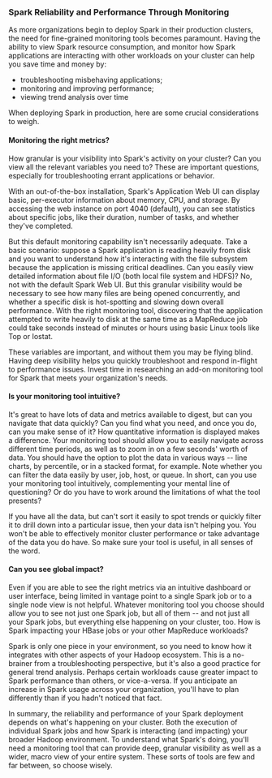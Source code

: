 <div class="pagebreak-before" />

### Spark Reliability and Performance Through Monitoring
As more organizations begin to deploy Spark in their production clusters, the need for fine-grained monitoring tools becomes paramount. Having the ability to view Spark resource consumption, and monitor how Spark applications are interacting with other workloads on your cluster can help you save time and money by:
- troubleshooting misbehaving applications;
- monitoring and improving performance;
- viewing trend analysis over time

When deploying Spark in production, here are some crucial considerations to weigh.

#### Monitoring the right metrics?
How granular is your visibility into Spark's activity on your cluster? Can you view all the relevant variables you need to? These are important questions, especially for troubleshooting errant applications or behavior.

With an out-of-the-box installation, Spark's Application Web UI can display basic, per-executor information about memory, CPU, and storage. By accessing the web instance on port 4040 (default), you can see statistics about specific jobs, like their duration, number of tasks, and whether they've completed.

But this default monitoring capability isn't necessarily adequate. Take a basic scenario: suppose a Spark application is reading heavily from disk and you want to understand how it's interacting with the file subsystem because the application is missing critical deadlines. Can you easily view detailed information about file I/O (both local file system and HDFS)? No, not with the default Spark Web UI. But this granular visibility would be necessary to see how many files are being opened concurrently, and whether a specific disk is hot-spotting and slowing down overall performance. With the right monitoring tool, discovering that the application attempted to write heavily to disk at the same time as a MapReduce job could take seconds instead of minutes or hours using basic Linux tools like Top or Iostat.

These variables are important, and without them you may be flying blind. Having deep visibility helps you quickly troubleshoot and respond in-flight to performance issues. Invest time in researching an add-on monitoring tool for Spark that meets your organization's needs.

#### Is your monitoring tool intuitive?
It's great to have lots of data and metrics available to digest, but can you navigate that data quickly? Can you find what you need, and once you do, can you make sense of it? How quantitative information is displayed makes a difference. Your monitoring tool should allow you to easily navigate across different time periods, as well as to zoom in on a few seconds' worth of data. You should have the option to plot the data in various ways -- line charts, by percentile, or in a stacked format, for example. Note whether you can filter the data easily by user, job, host, or queue. In short, can you use your monitoring tool intuitively, complementing your mental line of questioning? Or do you have to work around the limitations of what the tool presents?

If you have all the data, but can't sort it easily to spot trends or quickly filter it to drill down into a particular issue, then your data isn't helping you. You won't be able to effectively monitor cluster performance or take advantage of the data you do have. So make sure your tool is useful, in all senses of the word.

#### Can you see global impact?
Even if you are able to see the right metrics via an intuitive dashboard or user interface, being limited in vantage point to a single Spark job or to a single node view is not helpful. Whatever monitoring tool you choose should allow you to see not just one Spark job, but all of them -- and not just all your Spark jobs, but everything else happening on your cluster, too. How is Spark impacting your HBase jobs or your other MapReduce workloads?

Spark is only one piece in your environment, so you need to know how it integrates with other aspects of your Hadoop ecosystem. This is a no-brainer from a troubleshooting perspective, but it's also a good practice for general trend analysis. Perhaps certain workloads cause greater impact to Spark performance than others, or vice-a-versa. If you anticipate an increase in Spark usage across your organization, you'll have to plan differently than if you hadn't noticed that fact.

In summary, the reliability and performance of your Spark deployment depends on what's happening on your cluster. Both the execution of individual Spark jobs and how Spark is interacting (and impacting) your broader Hadoop environment. To understand what Spark's doing, you'll need a monitoring tool that can provide deep, granular visibility as well as a wider, macro view of your entire system. These sorts of tools are few and far between, so choose wisely.

</div>
